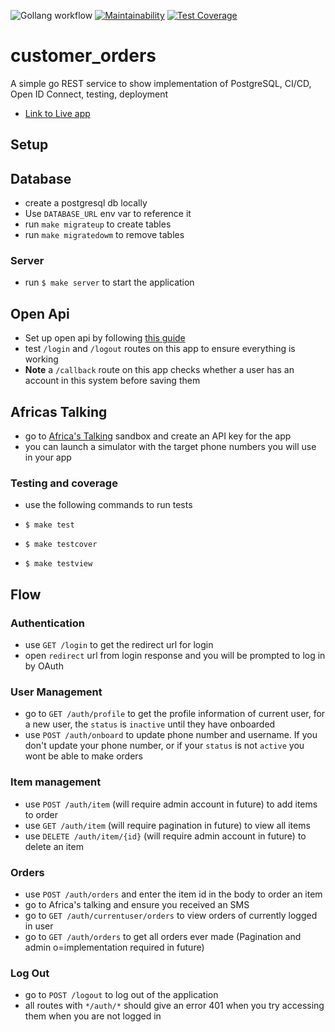 ![Gollang workflow](https://github.com/maxwellgithinji/customer_orders/actions/workflows/ci.yml/badge.svg) [![Maintainability](https://api.codeclimate.com/v1/badges/eacafa30d30ccb157fc1/maintainability)](https://codeclimate.com/github/maxwellgithinji/customer_orders/maintainability) [![Test Coverage](https://api.codeclimate.com/v1/badges/eacafa30d30ccb157fc1/test_coverage)](https://codeclimate.com/github/maxwellgithinji/customer_orders/test_coverage)


# customer_orders

A simple go REST service to show implementation of PostgreSQL, CI/CD, Open ID Connect, testing, deployment

- [Link to Live app](https://customer-orders-api.herokuapp.com/swagger/index.html)

## Setup

## Database

- create a postgresql db locally
- Use `DATABASE_URL` env var to reference it
- run `make migrateup` to create tables
- run `make migratedowm` to remove tables

### Server

- run `$ make server` to start the application

## Open Api

- Set up open api by following [this guide](https://auth0.com/docs/quickstart/backend/golang/01-authorization)
- test `/login` and `/logout` routes on this app to ensure everything is working
- **Note** a `/callback` route on this app checks whether a user has an account in this system before saving them

## Africas Talking

- go to [Africa's Talking](https://account.africastalking.com/apps/sandbox/sms/bulk/outbox) sandbox and create an API key for the app
- you can launch a simulator with the target phone numbers you will use in your app

### Testing and coverage

- use the following commands to run tests

- `$ make test`
- `$ make testcover`
- `$ make testview`

## Flow

### Authentication

- use `GET /login` to get the redirect url for login
- open `redirect` url from login response and you will be prompted to log in by OAuth

### User Management

- go to `GET /auth/profile` to get the profile information of current user, for a new user, the `status` is `inactive` until they have onboarded
- use `POST /auth/onboard` to update phone number and username. If you don't update your phone number, or if your `status` is not `active` you wont be able to make orders

### Item management

- use `POST /auth/item` (will require admin account in future) to add items to order
- use `GET /auth/item` (will require pagination in future) to view all items
- use `DELETE /auth/item/{id}` (will require admin account in future) to delete an item

### Orders

- use `POST /auth/orders` and enter the item id in the body to order an item
- go to Africa's talking and ensure you received an SMS
- go to `GET /auth/currentuser/orders` to view orders of currently logged in user
- go to `GET /auth/orders` to get all orders ever made (Pagination and admin o=implementation required in future)

### Log Out

- go to `POST /logout` to log out of the application
- all routes with `*/auth/*` should give an error 401 when you try accessing them when you are not logged in
